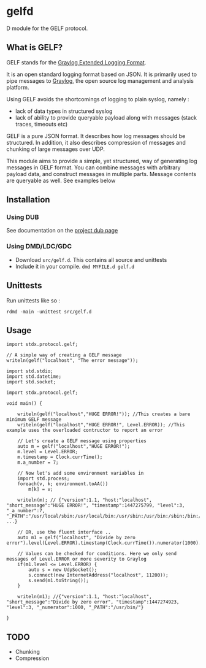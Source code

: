 # gelfd
D module for the GELF protocol.

## What is GELF?
GELF stands for the [Graylog Extended Logging Format](https://www.graylog.org/resources/gelf/).

It is an open standard logging format based on JSON. It is primarily used to pipe messages to [Graylog](www.graylog.org/overview/), the open source log management and analysis platform. 

Using GELF avoids the shortcomings of logging to plain syslog, namely :
- lack of data types in structured syslog
- lack of ability to provide queryable payload along with messages (stack traces, timeouts etc)

GELF is a pure JSON format. It describes how log messages should be structured. In addition, it also describes compression of messages and chunking of large messages over UDP.

This module aims to provide a simple, yet structured, way of generating log messages in GELF format. You can combine messages with arbitrary payload data, and construct messages in multiple parts. Message contents are queryable as well. See examples below

## Installation

### Using DUB

See documentation on the [project dub page](http://code.dlang.org/packages/gelfd)

### Using DMD/LDC/GDC

- Download `src/gelf.d`. This contains all source and unittests
- Include it in your compile. `dmd MYFILE.d gelf.d`

## Unittests

Run unittests like so :

````
rdmd -main -unittest src/gelf.d
````

## Usage

````
import stdx.protocol.gelf;

// A simple way of creating a GELF message
writeln(gelf("localhost", "The error message"));
````

````
import std.stdio;
import std.datetime;
import std.socket;

import stdx.protocol.gelf;

void main() {
	
	writeln(gelf("localhost","HUGE ERROR!")); //This creates a bare minimum GELF message
	writeln(gelf("localhost","HUGE ERROR!", Level.ERROR)); //This example uses the overloaded contructor to report an error
	
	// Let's create a GELF message using properties
	auto m = gelf("localhost","HUGE ERROR!");
	m.level = Level.ERROR;
	m.timestamp = Clock.currTime();
	m.a_number = 7;
	
	// Now let's add some environment variables in
	import std.process;
	foreach(v, k; environment.toAA())
		m[k] = v;
	
	writeln(m); // {"version":1.1, "host:"localhost", "short_message":"HUGE ERROR!", "timestamp":1447275799, "level":3, "_a_number":7, "_PATH":"/usr/local/sbin:/usr/local/bin:/usr/sbin:/usr/bin:/sbin:/bin:/usr/games:/usr/local/games", ...}
	
	// OR, use the fluent interface ..
	auto m1 = gelf("localhost", "Divide by zero error").level(Level.ERROR).timestamp(Clock.currTime()).numerator(1000).PATH("/usr/bin/");
	
	// Values can be checked for conditions. Here we only send messages of Level.ERROR or more severity to Graylog 
	if(m1.level <= Level.ERROR) {
		auto s = new UdpSocket();
		s.connect(new InternetAddress("localhost", 11200));
		s.send(m1.toString());
	}
	
	writeln(m1); //{"version":1.1, "host:"localhost", "short_message":"Divide by zero error", "timestamp":1447274923, "level":3, "_numerator":1000, "_PATH":"/usr/bin/"}

}
````


## TODO
- Chunking
- Compression
